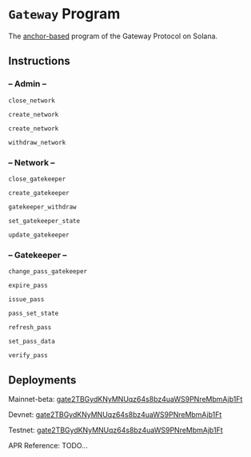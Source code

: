 # `Gateway` Program

The [anchor-based](https://github.com/coral-xyz/anchor) program of the Gateway Protocol on Solana.

## **Instructions**

### – Admin –

`close_network`

`create_network`

`create_network`

`withdraw_network`

### – Network –

`close_gatekeeper`

`create_gatekeeper`

`gatekeeper_withdraw`

`set_gatekeeper_state`

`update_gatekeeper`

### – Gatekeeper –

`change_pass_gatekeeper`

`expire_pass`

`issue_pass`

`pass_set_state`

`refresh_pass`

`set_pass_data`

`verify_pass`

## Deployments

Mainnet-beta: [gate2TBGydKNyMNUqz64s8bz4uaWS9PNreMbmAjb1Ft](https://explorer.solana.com/address/gate2TBGydKNyMNUqz64s8bz4uaWS9PNreMbmAjb1Ft)

Devnet: [gate2TBGydKNyMNUqz64s8bz4uaWS9PNreMbmAjb1Ft](https://explorer.solana.com/address/gate2TBGydKNyMNUqz64s8bz4uaWS9PNreMbmAjb1Ft?cluster=devnet)

Testnet: [gate2TBGydKNyMNUqz64s8bz4uaWS9PNreMbmAjb1Ft](https://explorer.solana.com/address/gate2TBGydKNyMNUqz64s8bz4uaWS9PNreMbmAjb1Ft?cluster=testnet)

APR Reference: TODO...
